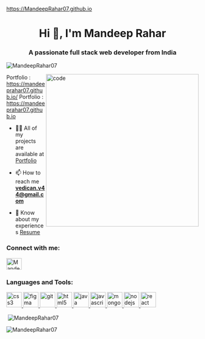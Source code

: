 https://MandeepRahar07.github.io
<h1 align="center">Hi 👋, I'm Mandeep Rahar</h1>
<h3 align="center">A passionate full stack web developer from India</h3>

<p align="left"> <img src="https://komarev.com/ghpvc/?username=MandeepRahar07&label=Profile%20views&color=0e75b6&style=flat" alt="MandeepRahar07" /> </p>
<img width="400" align="right" src="https://user-images.githubusercontent.com/55389276/140866485-8fb1c876-9a8f-4d6a-98dc-08c4981eaf70.gif" alt="code" >

  Portfolio : https://mandeeprahar07.github.io/
  Portfolio : https://mandeeprahar07.github.io

- 👨‍💻 All of my projects are available at [Portfolio](https://mandeeprahar07.github.io/)

- 📫 How to reach me **vedican.v44@gmail.com**
- 📄 Know about my experiences [Resume]([https://drive.google.com/file/d/1xGApR9xyD9QV04I1NxXKqZvnICx4wYaf/view?usp=sharing](https://drive.google.com/file/d/1PHt-che-GQP9z7Xs35gY0LhpHJ_SIgu5/view?usp=sharing))
<h3 align="left">Connect with me:</h3>
<p align="left">
<a href="https://www.linkedin.com/in/mandeep-rahar07" target="blank"><img align="center" src="https://img.icons8.com/?size=1x&id=13930&format=png"" alt="MandeepRahar07" height="30" width="40" /></a>
</p>
<h3 align="left">Languages and Tools:</h3>
   
<p align="left"> <a href="https://www.w3schools.com/css/" target="_blank" rel="noreferrer"> 
    <img src="https://cdn-icons-png.flaticon.com/512/919/919826.png" alt="css3" width="40" height="40"/> </a> 
    <a href="https://www.figma.com/" target="_blank" rel="noreferrer"> <img src="https://www.vectorlogo.zone/logos/figma/figma-icon.svg" alt="figma" width="40" height="40"/> </a> <a href="https://git-scm.com/" target="_blank" rel="noreferrer"> <img src="https://www.vectorlogo.zone/logos/git-scm/git-scm-icon.svg" alt="git" width="40" height="40"/> </a> 
    <a href="https://www.w3.org/html/" target="_blank" rel="noreferrer"> <img src="https://w7.pngwing.com/pngs/390/229/png-transparent-logo-html5-brand-design-text-logo-number.png" alt="html5" width="40" height="40"/> </a> 
    <a href="https://www.java.com" target="_blank" rel="noreferrer"> <img src="https://logowik.com/content/uploads/images/731_java.jpg" alt="java" width="40" height="40"/> </a> 
    <a href="https://developer.mozilla.org/en-US/docs/Web/JavaScript" target="_blank" rel="noreferrer"> <img src="https://cdn.worldvectorlogo.com/logos/javascript-1.svg" alt="javascript" width="40" height="40"/> </a> 
    <a href="https://www.mongodb.com/" target="_blank" rel="noreferrer"> <img src="https://cdn.iconscout.com/icon/free/png-256/free-mongodb-5-1175140.png" alt="mongodb" width="40" height="40"/> </a> 
    <a href="https://nodejs.org" target="_blank" rel="noreferrer"> <img src="https://www.creative-tim.com/blog/content/images/wordpress/2020/03/node-js-736399_1280.png" alt="nodejs" width="40" height="40"/> </a> 
    <a href="https://reactjs.org/" target="_blank" rel="noreferrer"> <img src="https://www.datocms-assets.com/45470/1631110818-logo-react-js.png" alt="react" width="40" height="40"/> </a> </p>
<p>&nbsp;<img align="center" src="https://github-readme-stats.vercel.app/api?username=MandeepRahar07&theme=neon&border_radius=2.7&show_icons=true" alt="MandeepRahar07" /></p>
<p><img align="center" src="https://github-readme-streak-stats.herokuapp.com/?user=MandeepRahar07&theme=neon&border_radius=2.7&date_format=M%20j%5B%2C%20Y%5D" alt="MandeepRahar07" /></p>
